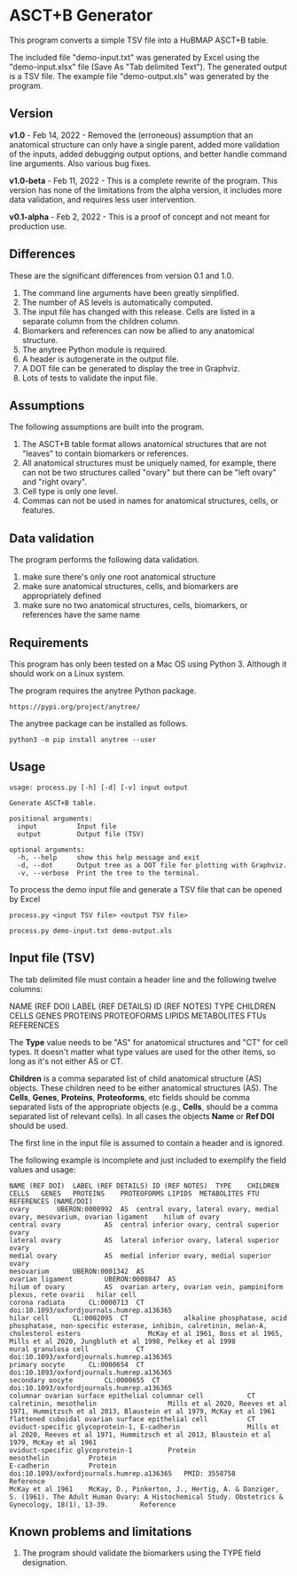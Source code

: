 # ASCT+B Generator

This program converts a simple TSV file into a HuBMAP ASCT+B table.

The included file "demo-input.txt" was generated by Excel using the "demo-input.xlsx" file (Save As "Tab delimited Text"). The generated output is a TSV file. The example file "demo-output.xls" was generated by the program.

## Version

**v1.0** - Feb 14, 2022 - Removed the (erroneous) assumption that an anatomical structure can only have a single parent, added more validation of the inputs, added debugging output options, and better handle command line arguments. Also various bug fixes.

**v1.0-beta** - Feb 11, 2022 - This is a complete rewrite of the program. This version has none of the limitations from the alpha version, it includes more data validation, and requires less user intervention. 

**v0.1-alpha** - Feb 2, 2022 - This is a proof of concept and not meant for production use.

## Differences 

These are the significant differences from version 0.1 and 1.0.
  1. The command line arguments have been greatly simplified.
  2. The number of AS levels is automatically computed.
  3. The input file has changed with this release. Cells are listed in a separate column from the children column.
  4. Biomarkers and references can now be allied to any anatomical structure.
  5. The anytree Python module is required.
  6. A header is autogenerate in the output file.
  7. A DOT file can be generated to display the tree in Graphviz.
  8. Lots of tests to validate the input file.

## Assumptions

The following assumptions are built into the program.
  1. The ASCT+B table format allows anatomical structures that are not "leaves" to contain biomarkers or references.
  2. All anatomical structures must be uniquely named, for example, there can not be two structures called "ovary" but there can be "left ovary" and "right ovary".
  3. Cell type is only one level.
  3. Commas can not be used in names for anatomical structures, cells, or features.

## Data validation

The program performs the following data validation.
  1. make sure there's only one root anatomical structure
  2. make sure anatomical structures, cells, and biomarkers are appropriately defined
  3. make sure no two anatomical structures, cells, biomarkers, or references have the same name

## Requirements

This program has only been tested on a Mac OS using Python 3. Although it should work on a Linux system.

The program requires the anytree Python package.
```
https://pypi.org/project/anytree/

```
The anytree package can be installed as follows.
```
python3 -m pip install anytree --user
```

## Usage

```
usage: process.py [-h] [-d] [-v] input output

Generate ASCT+B table.

positional arguments:
  input          Input file
  output         Output file (TSV)

optional arguments:
  -h, --help     show this help message and exit
  -d, --dot      Output tree as a DOT file for plotting with Graphviz.
  -v, --verbose  Print the tree to the terminal.
```

To process the demo input file and generate a TSV file that can be opened by Excel

```
process.py <input TSV file> <output TSV file>
```


```
process.py demo-input.txt demo-output.xls
```

## Input file (TSV)

The tab delimited file must contain a header line and the following twelve columns:

NAME (REF DOI)	LABEL (REF DETAILS)	ID (REF NOTES)	TYPE	CHILDREN	CELLS	GENES	PROTEINS	PROTEOFORMS	LIPIDS	METABOLITES	FTUs	REFERENCES

The **Type** value needs to be "AS" for anatomical structures and "CT" for cell types. It doesn't matter what type values are used for the other items, so long as it's not either AS or CT.

**Children** is a comma separated list of child anatomical structure (AS) objects. These children need to be either anatomical structures (AS). The **Cells**, **Genes**, **Proteins**, **Proteoforms**, etc fields should be comma separated lists of the appropriate objects (e.g., **Cells**, should be a comma separated list of relevant cells). In all cases the objects **Name** or **Ref DOI** should be used. 

The first line in the input file is assumed to contain a header and is ignored.

The following example is incomplete and just included to exemplify the field values and usage:

```
NAME (REF DOI)	LABEL (REF DETAILS)	ID (REF NOTES)	TYPE	CHILDREN	CELLS	GENES	PROTEINS	PROTEOFORMS	LIPIDS	METABOLITES	FTU	REFERENCES (NAME/DOI)
ovary		UBERON:0000992	AS	central ovary, lateral ovary, medial ovary, mesovarium, ovarian ligament	hilum of ovary
central ovary			AS	central inferior ovary, central superior ovary	
lateral ovary			AS	lateral inferior ovary, lateral superior ovary	
medial ovary			AS	medial inferior ovary, medial superior ovary	
mesovarium		UBERON:0001342	AS		
ovarian ligament		UBERON:0008847	AS		
hilum of ovary			AS	ovarian artery, ovarian vein, pampiniform plexus, rete ovarii	hilar cell
corona radiata		CL:0000713	CT									doi:10.1093/oxfordjournals.humrep.a136365
hilar cell		CL:0002095	CT				alkaline phosphatase, acid phosphatase, non-specific esterase, inhibin, calretinin, melan-A, cholesterol esters					McKay et al 1961, Boss et al 1965, Mills et al 2020, Jungbluth et al 1998, Pelkey et al 1998
mural granulosa cell			CT									doi:10.1093/oxfordjournals.humrep.a136365
primary oocyte		CL:0000654	CT									doi:10.1093/oxfordjournals.humrep.a136365
secondary oocyte		CL:0000655	CT									doi:10.1093/oxfordjournals.humrep.a136365
columnar ovarian surface epithelial columnar cell			CT				calretinin, mesothelin					Mills et al 2020, Reeves et al 1971, Hummitzsch et al 2013, Blaustein et al 1979, McKay et al 1961
flattened cuboidal ovarian surface epithelial cell			CT				oviduct-specific glycoprotein-1, E-cadherin					Mills et al 2020, Reeves et al 1971, Hummitzsch et al 2013, Blaustein et al 1979, McKay et al 1961
oviduct-specific glycoprotein-1			Protein									
mesothelin			Protein									
E-cadherin			Protein									
doi:10.1093/oxfordjournals.humrep.a136365	PMID: 3558758		Reference									
McKay et al 1961	McKay, D., Pinkerton, J., Hertig, A. & Danziger, S. (1961). The Adult Human Ovary: A Histochemical Study. Obstetrics & Gynecology, 18(1), 13-39. 		Reference									
```

## Known problems and limitations

1. The program should validate the biomarkers using the TYPE field designation.
